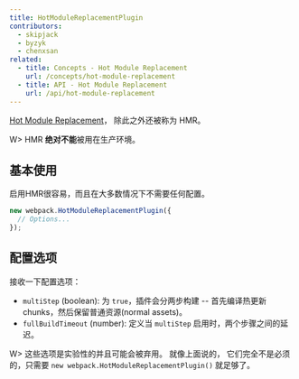 ```yaml
---
title: HotModuleReplacementPlugin
contributors:
  - skipjack
  - byzyk
  - chenxsan
related:
  - title: Concepts - Hot Module Replacement
    url: /concepts/hot-module-replacement
  - title: API - Hot Module Replacement
    url: /api/hot-module-replacement
---
```


 [Hot Module Replacement](/concepts/hot-module-replacement)， 除此之外还被称为 HMR。

W> HMR **绝对不能**被用在生产环境。


## 基本使用

启用HMR很容易，而且在大多数情况下不需要任何配置。

``` javascript
new webpack.HotModuleReplacementPlugin({
  // Options...
});
```


## 配置选项

接收一下配置选项：

- `multiStep` (boolean): 为 `true`，插件会分两步构建 -- 首先编译热更新 chunks，然后保留普通资源(normal assets)。
- `fullBuildTimeout` (number): 定义当 `multiStep` 启用时，两个步骤之间的延迟。

W> 这些选项是实验性的并且可能会被弃用。 就像上面说的， 它们完全不是必须的，只需要 `new webpack.HotModuleReplacementPlugin()` 就足够了。
